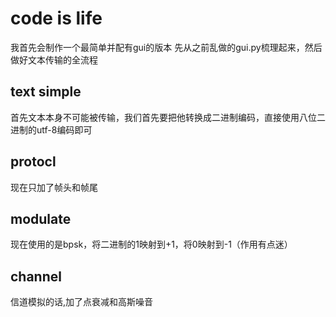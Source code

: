 # code is life
我首先会制作一个最简单并配有gui的版本
先从之前乱做的gui.py梳理起来，然后做好文本传输的全流程
## text simple
首先文本本身不可能被传输，我们首先要把他转换成二进制编码，直接使用八位二进制的utf-8编码即可
## protocl
现在只加了帧头和帧尾
## modulate
现在使用的是bpsk，将二进制的1映射到+1，将0映射到-1（作用有点迷）
## channel
信道模拟的话,加了点衰减和高斯噪音
